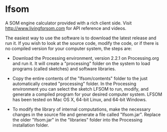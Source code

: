 # lfsom

A SOM engine calculator provided with a rich client side.
Visit http://www.livingforsom.com for API reference and videos.


The easiest way to use the software is to download the latest release and run it. If you wish to look at the source code, modify the code, or if there is no compiled version for your computer system, the steps are:

- Download the Processing environment, version 2.2.1 on Processing.org and run it. It will create a "processing" folder on the system to load programs (called sketches) and software libraries. 

- Copy the entire contents of the "lfsom/contents" folder to the just automatically created "processing"  folder. In the Processing environment you can select the sketch LFSOM to run, modify, and generate a compiled program for your desired computer system. LFSOM has been tested on Mac OS X, 64-bit Linux, and 64-bit Windows.

- To modify the library of internal computations, make the necessary changes in the source file and generate a file called "lfsom.jar". Replace the older "lfsom.jar" in the "libraries" folder into the Processing installation folder.

